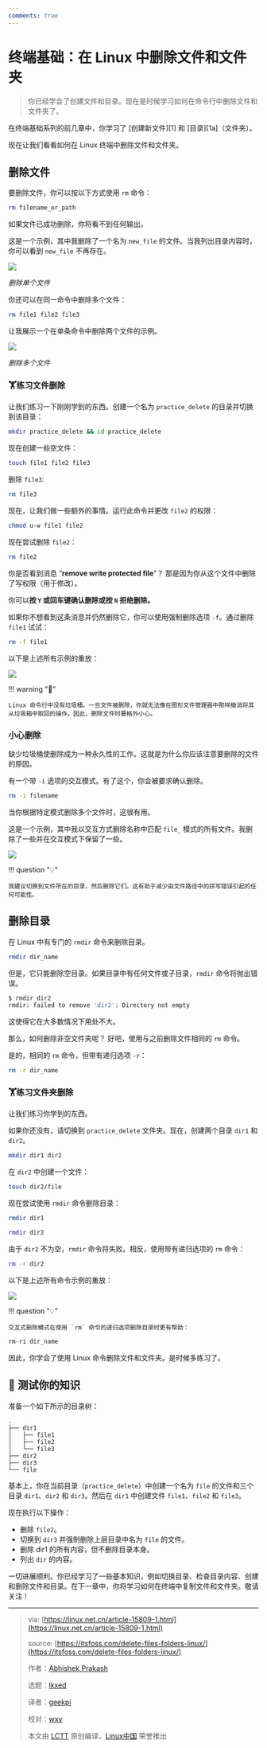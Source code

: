 ```yaml
---
comments: true
---
```


# 终端基础：在 Linux 中删除文件和文件夹

> 你已经学会了创建文件和目录。现在是时候学习如何在命令行中删除文件和文件夹了。

在终端基础系列的前几章中，你学习了 [创建新文件][1] 和 [目录][1a]（文件夹）。

现在让我们看看如何在 Linux 终端中删除文件和文件夹。

## 删除文件

要删除文件，你可以按以下方式使用 `rm` 命令：

```Bash
rm filename_or_path
```

如果文件已成功删除，你将看不到任何输出。

这是一个示例，其中我删除了一个名为 `new_file` 的文件。当我列出目录内容时，你可以看到 `new_file` 不再存在。

![](https://cdn.jsdelivr.net/gh/SDNURoboticsAILab/ImageBed@master/img/resources/linux/chapter6-remove-multiple-files-linux-terminal.webp)

*删除单个文件*

你还可以在同一命令中删除多个文件：

```Bash
rm file1 file2 file3
```

让我展示一个在单条命令中删除两个文件的示例。

![](https://cdn.jsdelivr.net/gh/SDNURoboticsAILab/ImageBed@master/img/resources/linux/chapter6-delete-files-linux-terminal.webp)

*删除多个文件*

### 🏋️练习文件删除

让我们练习一下刚刚学到的东西。创建一个名为 `practice_delete` 的目录并切换到该目录：

```Bash
mkdir practice_delete && cd practice_delete
```

现在创建一些空文件：

```Bash
touch file1 file2 file3
```

删除 `file3`:

```Bash
rm file3
```

现在，让我们做一些额外的事情。运行此命令并更改 `file2` 的权限：

```Bash
chmod u-w file1 file2
```

现在尝试删除 `file2`：

```Bash
rm file2
```

你是否看到消息 “**remove write protected file**”？ 那是因为你从这个文件中删除了写权限（用于修改）。

你可以**按 `Y` 或回车键确认删除或按 `N` 拒绝删除。**

如果你不想看到这条消息并仍然删除它，你可以使用强制删除选项 `-f`。通过删除 `file1` 试试：

```Bash
rm -f file1
```

以下是上述所有示例的重放：

![](https://cdn.jsdelivr.net/gh/SDNURoboticsAILab/ImageBed@master/img/resources/linux/chapter6-file-delete-example.svg)

!!! warning "🚧"

    Linux 命令行中没有垃圾桶。一旦文件被删除，你就无法像在图形文件管理器中那样撤消将其从垃圾箱中取回的操作。因此，删除文件时要格外小心。

### 小心删除

缺少垃圾桶使删除成为一种永久性的工作。这就是为什么你应该注意要删除的文件的原因。

有一个带 `-i` 选项的交互模式。有了这个，你会被要求确认删除。

```Bash
rm -i filename
```

当你根据特定模式删除多个文件时，这很有用。

这是一个示例，其中我以交互方式删除名称中匹配 `file_` 模式的所有文件。我删除了一些并在交互模式下保留了一些。

![](https://cdn.jsdelivr.net/gh/SDNURoboticsAILab/ImageBed@master/img/resources/linux/chapter6-interactive-delete-example.svg)

!!! question "💡"

    我建议切换到文件所在的目录，然后删除它们。这有助于减少由文件路径中的拼写错误引起的任何可能性。

## 删除目录

在 Linux 中有专门的 `rmdir` 命令来删除目录。

```Bash
rmdir dir_name
```

但是，它只能删除空目录。如果目录中有任何文件或子目录，`rmdir` 命令将抛出错误。

```Bash
$ rmdir dir2
rmdir: failed to remove 'dir2': Directory not empty
```

这使得它在大多数情况下用处不大。

那么，如何删除非空文件夹呢？ 好吧，使用与之前删除文件相同的 `rm` 命令。

是的，相同的 `rm` 命令，但带有递归选项 `-r`：

```Bash
rm -r dir_name
```

### 🏋️练习文件夹删除

让我们练习你学到的东西。

如果你还没有，请切换到 `practice_delete` 文件夹。现在，创建两个目录 `dir1` 和 `dir2`。

```Bash
mkdir dir1 dir2
```

在 `dir2` 中创建一个文件：

```Bash
touch dir2/file
```

现在尝试使用 `rmdir` 命令删除目录：

```Bash
rmdir dir1
```

```Bash
rmdir dir2
```

由于 `dir2` 不为空，`rmdir` 命令将失败。相反，使用带有递归选项的 `rm` 命令：

```Bash
rm -r dir2
```

以下是上述所有命令示例的重放：

![](https://cdn.jsdelivr.net/gh/SDNURoboticsAILab/ImageBed@master/img/resources/linux/chapter6-folder-delete-example.svg)

!!! question "💡"

    交互式删除模式在使用 `rm` 命令的递归选项删除目录时更有帮助：

```Bash
rm-ri dir_name
```

因此，你学会了使用 Linux 命令删除文件和文件夹。是时候多练习了。

## 📝 测试你的知识

准备一个如下所示的目录树：

```Text
.
├── dir1
│   ├── file1
│   ├── file2
│   └── file3
├── dir2
├── dir3
└── file
```

基本上，你在当前目录（`practice_delete`）中创建一个名为 `file` 的文件和三个目录 `dir1`、`dir2` 和 `dir3`。然后在 `dir1` 中创建文件 `file1`、`file2` 和 `file3`。

现在执行以下操作：

- 删除 `file2`。
- 切换到 `dir3` 并强制删除上层目录中名为 `file` 的文件。
- 删除 dir1 的所有内容，但不删除目录本身。
- 列出 `dir` 的内容。

一切进展顺利。你已经学习了一些基本知识，例如切换目录、检查目录内容、创建和删除文件和目录。在下一章中，你将学习如何在终端中复制文件和文件夹。敬请关注！

--------------------------------------------------------------------------------

>via: [https://linux.net.cn/article-15809-1.html](https://linux.net.cn/article-15809-1.html)
>
>source: [https://itsfoss.com/delete-files-folders-linux/](https://itsfoss.com/delete-files-folders-linux/)
>
>作者：[Abhishek Prakash](https://itsfoss.com/author/abhishek/)
>
>选题：[lkxed](https://github.com/lkxed/)
>
>译者：[geekpi](https://github.com/geekpi)
>
>校对：[wxy](https://github.com/wxy)
>
>本文由 [LCTT](https://github.com/LCTT/TranslateProject) 原创编译，[Linux中国](https://linux.net.cn/) 荣誉推出
